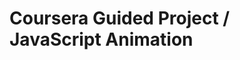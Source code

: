 # Coursera Guided Project / JavaScript Animation

[coursera-link]: https://www.coursera.org/learn/javascript-animation
